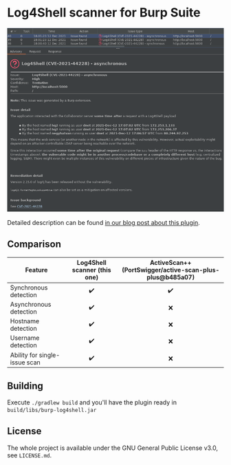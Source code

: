 Log4Shell scanner for Burp Suite
================================

![screenshot](screenshot.png)

Detailed description can be found [in our blog post about this plugin][1].

Comparison
----------

| Feature | Log4Shell scanner (this one) | ActiveScan++ (PortSwigger/active-scan-plus-plus@b485a07) |
| --- | :---: | :---: |
| Synchronous detection | ✔️ | ✔️ |
| Asynchronous detection | ✔️ | ❌ |
| Hostname detection | ✔️ | ❌ |
| Username detection | ✔️ | ❌ |
| Ability for single-issue scan | ✔️ | ❌ |

Building
--------

Execute `./gradlew build` and you'll have the plugin ready in
`build/libs/burp-log4shell.jar`

License
-------

The whole project is available under the GNU General Public License v3.0,
see `LICENSE.md`.

[1]: https://blog.silentsignal.eu/2021/12/12/our-new-tool-for-enumerating-hidden-log4shell-affected-hosts/
